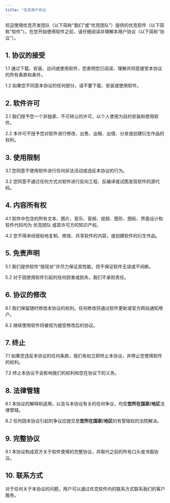 ```yaml
---
title: "优克用户协议
---
```


欢迎使用优克开发团队（以下简称“我们”或“优克团队”）提供的优克软件（以下简称“软件”）。在您开始使用软件之前，请仔细阅读并理解本用户协议（以下简称“协议”）。

## 1. 协议的接受

1.1 通过下载、安装、访问或使用软件，您表明您已阅读、理解并同意接受本协议的所有条款和条件。

1.2 如果您不同意本协议的任何部分，请不要下载、安装或使用软件。

## 2. 软件许可

2.1 我们授予您一个非独家、不可转让的许可，以个人使用为目的安装和使用软件。

2.2 本许可不授予您对软件进行修改、出售、出租、出借、分发或创建衍生作品的权利。

## 3. 使用限制

3.1 您同意不使用软件进行任何非法活动或违反本协议的行为。

3.2 您同意不通过任何方式对软件进行反向工程、反编译或试图发现软件的源代码。

## 4. 内容所有权

4.1 软件中包含的所有文本、图片、音乐、音频、视频、图形、图标、界面设计和软件代码均为 优克团队 或其许可方的知识产权。

4.2 您不得未经授权地复制、修改、共享软件的内容，或创建软件的衍生作品。

## 5. 免责声明

5.1 我们提供软件“按现状”并尽力保证其性能，但不保证软件无误或不间断。

5.2 对于因使用软件引起的任何损害或损失，我们不承担责任。

## 6. 协议的修改

6.1 我们保留随时修改本协议的权利。任何修改将通过软件更新或官方网站通知用户。

6.2 继续使用软件将被视为接受修改后的协议。

## 7. 终止

7.1 如果您违反本协议的任何条款，我们有权立即终止本协议，并停止您使用软件的权利。

7.2 终止本协议不会影响我们的权利和您在协议下的义务。

## 8. 法律管辖

8.1 本协议的解释和适用，以及与本协议有关的任何争议，均受**您所在国家/地区**法律管辖。

8.2 任何因本协议引起的争议应提交至**您所在国家/地区**的有管辖权的法院解决。

## 9. 完整协议

9.1 本协议构成双方关于软件使用的完整协议，并取代之前的所有口头或书面协议。

## 10. 联系方式

对于任何关于本协议的问题，用户可以通过优克软件内的联系方式联系我们的客户服务。
